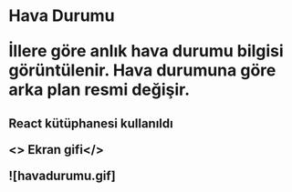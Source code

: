 <h1> Hava Durumu </>

İllere göre anlık hava durumu bilgisi görüntülenir. Hava durumuna göre arka plan resmi değişir.
<h2> React kütüphanesi kullanıldı</>

<> Ekran gifi</>

![havadurumu.gif] 